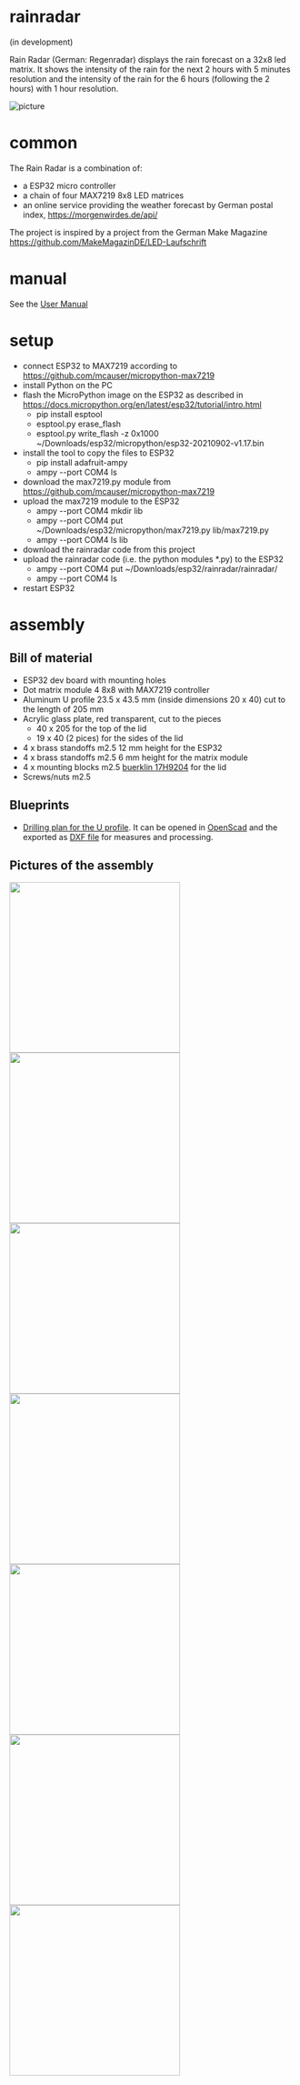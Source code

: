 # rainradar
(in development)

Rain Radar (German: Regenradar)  displays the rain forecast on a 32x8 led matrix.
It shows the intensity of the rain for the next 2 hours with 5 minutes resolution 
and the intensity of the rain for the 6 hours (following the 2 hours) with 1 hour resolution.

![picture](doc/rainradar.jpg)

# common
The Rain Radar is a combination of:
- a ESP32 micro controller
- a chain of four MAX7219 8x8 LED matrices
- an online service providing the weather forecast by German postal index, https://morgenwirdes.de/api/

The project is inspired by a project from the German Make Magazine https://github.com/MakeMagazinDE/LED-Laufschrift

# manual

See the [User Manual](doc/manual/MANUAL.md)

# setup

- connect ESP32 to MAX7219 according to https://github.com/mcauser/micropython-max7219
- install Python on the PC
- flash the MicroPython image on the ESP32 as described in https://docs.micropython.org/en/latest/esp32/tutorial/intro.html
  - pip install esptool
  - esptool.py erase_flash
  - esptool.py  write_flash -z 0x1000  ~/Downloads/esp32/micropython/esp32-20210902-v1.17.bin
- install the tool to copy the files to ESP32
  - pip install adafruit-ampy
  - ampy --port COM4 ls
- download the max7219.py module from  https://github.com/mcauser/micropython-max7219
- upload the max7219 module to the ESP32
  - ampy --port COM4 mkdir lib
  - ampy --port COM4 put ~/Downloads/esp32/micropython/max7219.py lib/max7219.py
  - ampy --port COM4 ls lib
- download the rainradar code from this project
- upload the rainradar code (i.e. the python modules *.py) to the ESP32
  - ampy --port COM4 put ~/Downloads/esp32/rainradar/rainradar/
  - ampy --port COM4 ls
- restart ESP32

# assembly
## Bill of material
- ESP32 dev board with mounting holes
- Dot matrix module 4 8x8 with MAX7219 controller
- Aluminum U profile 23.5 x 43.5 mm (inside dimensions 20 x 40) cut to the length of 205 mm
- Acrylic glass plate, red transparent, cut to the pieces 
  - 40 x 205 for the top of the lid
  - 19 x 40 (2 pices) for the sides of the lid
- 4 x brass standoffs m2.5 12 mm height for the ESP32
- 4 x brass standoffs m2.5 6 mm height for the matrix module
- 4 x mounting blocks m2.5 [buerklin 17H9204](https://www.buerklin.com/en/Mounting-element/p/17H9204) for the lid
- Screws/nuts m2.5
## Blueprints
- [Drilling plan for the U profile](doc/case_drillings.scad). It can be opened in [OpenScad](https://openscad.org/) and the exported as [DXF file](https://en.wikipedia.org/wiki/AutoCAD_DXF) for measures and processing.
## Pictures of the assembly
<img src="doc/assembly_01.jpg" height="300">
<img src="doc/assembly_02.jpg" height="300">
<img src="doc/assembly_03.jpg" height="300">
<img src="doc/assembly_04.jpg" height="300">
<img src="doc/assembly_05.jpg" height="300">
<img src="doc/assembly_06.jpg" height="300">
<img src="doc/assembly_07.jpg" height="300">
